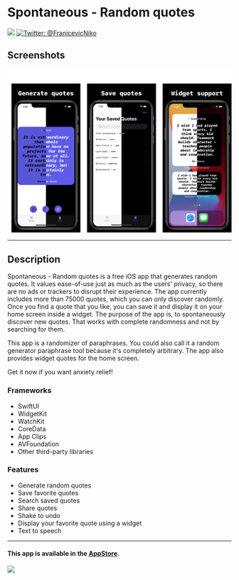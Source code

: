 # Spontaneous - Random quotes

<p align="leading">
    <img src="https://img.shields.io/badge/License-MIT-green" />
    <a href="https://twitter.com/FranicevicNiko">
        <img src="https://img.shields.io/badge/Contact-%40FranicevicNiko-blue" alt="Twitter: @FranicevicNiko" />
    </a>
</p>

## Screenshots
![1](https://github.com/FranicevicNikola/DiscoverRandomQuotes/blob/main/iPhone%2011%20Pro%20Maxgithub.png)

---

## Description
Spontaneous - Random quotes is a free iOS app that generates random quotes. It values ease-of-use just as much as the users' privacy, so there are no ads or trackers to disrupt their experience. The app currently includes more than 75000 quotes, which you can only discover randomly. Once you find a quote that you like, you can save it and display it on your home screen inside a widget. The purpose of the app is, to spontaneously discover new quotes. That works with complete randomness and not by searching for them. 

This app is a randomizer of paraphrases. You could also call it a random generator paraphrase tool because it's completely arbitrary. The app also provides widget quotes for the home screen.

Get it now if you want anxiety relief!

### Frameworks
* SwiftUI
* WidgetKit
* WatchKit
* CoreData
* App Clips
* AVFoundation
* Other third-party libraries

### Features
* Generate random quotes
* Save favorite quotes
* Search saved quotes
* Share quotes
* Shake to undo
* Display your favorite quote using a widget
* Text to speech

---

#### This app is available in the [AppStore](https://apps.apple.com/us/app/spontaneous-random-quotes/id1538265374).

<a href="https://www.buymeacoffee.com/FranicevicNiko"><img src="https://img.buymeacoffee.com/button-api/?text=Buy me a coffee&emoji=&slug=FranicevicNiko&button_colour=FFDD00&font_colour=000000&font_family=Cookie&outline_colour=000000&coffee_colour=ffffff"></a>

